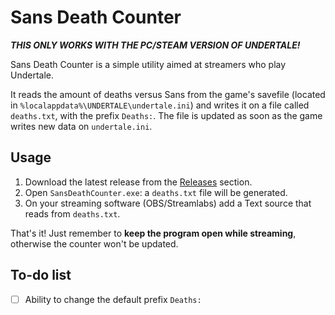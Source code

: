 # Sans Death Counter

***THIS ONLY WORKS WITH THE PC/STEAM VERSION OF UNDERTALE!***

Sans Death Counter is a simple utility aimed at streamers who play Undertale.

It reads the amount of deaths versus Sans from the game's savefile (located in `%localappdata%\UNDERTALE\undertale.ini`) and writes it on a file called `deaths.txt`, with the prefix `Deaths:`. The file is updated as soon as the game writes new data on `undertale.ini`.

## Usage

1. Download the latest release from the [Releases](https://github.com/DjMike238/SansDeathCounter/releases) section.
2. Open `SansDeathCounter.exe`: a `deaths.txt` file will be generated.
3. On your streaming software (OBS/Streamlabs) add a Text source that reads from `deaths.txt`.

That's it! Just remember to **keep the program open while streaming**, otherwise the counter won't be updated.

## To-do list

- [ ] Ability to change the default prefix `Deaths:`
